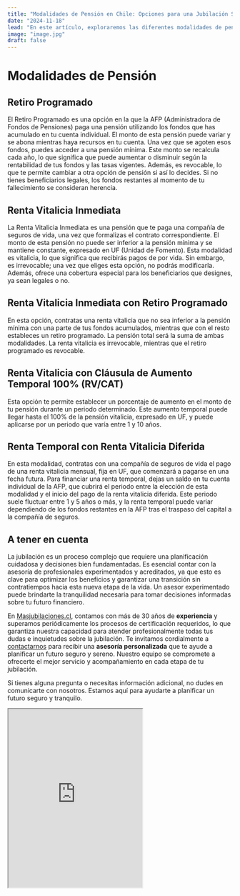 ```yaml
---
title: "Modalidades de Pensión en Chile: Opciones para una Jubilación Segura"
date: "2024-11-18"
lead: "En este artículo, exploraremos las diferentes modalidades de pensión disponibles en Chile, como el Retiro Programado y las Rentas Vitalicias. Cada opción tiene sus propias características, beneficios y consideraciones. Al comprender estas alternativas, los afiliados podrán tomar decisiones informadas que se ajusten a sus necesidades financieras y expectativas de vida."
image: "image.jpg"
draft: false
---
```


# Modalidades de Pensión

## Retiro Programado

El Retiro Programado es una opción en la que la AFP (Administradora de Fondos de Pensiones) paga una pensión utilizando los fondos que has acumulado en tu cuenta individual. El monto de esta pensión puede variar y se abona mientras haya recursos en tu cuenta. Una vez que se agoten esos fondos, puedes acceder a una pensión mínima. Este monto se recalcula cada año, lo que significa que puede aumentar o disminuir según la rentabilidad de tus fondos y las tasas vigentes. Además, es revocable, lo que te permite cambiar a otra opción de pensión si así lo decides. Si no tienes beneficiarios legales, los fondos restantes al momento de tu fallecimiento se consideran herencia.

## Renta Vitalicia Inmediata

La Renta Vitalicia Inmediata es una pensión que te paga una compañía de seguros de vida, una vez que formalizas el contrato correspondiente. El monto de esta pensión no puede ser inferior a la pensión mínima y se mantiene constante, expresado en UF (Unidad de Fomento). Esta modalidad es vitalicia, lo que significa que recibirás pagos de por vida. Sin embargo, es irrevocable; una vez que eliges esta opción, no podrás modificarla. Además, ofrece una cobertura especial para los beneficiarios que designes, ya sean legales o no.

## Renta Vitalicia Inmediata con Retiro Programado

En esta opción, contratas una renta vitalicia que no sea inferior a la pensión mínima con una parte de tus fondos acumulados, mientras que con el resto estableces un retiro programado. La pensión total será la suma de ambas modalidades. La renta vitalicia es irrevocable, mientras que el retiro programado es revocable.

## Renta Vitalicia con Cláusula de Aumento Temporal 100% (RV/CAT)

Esta opción te permite establecer un porcentaje de aumento en el monto de tu pensión durante un periodo determinado. Este aumento temporal puede llegar hasta el 100% de la pensión vitalicia, expresado en UF, y puede aplicarse por un periodo que varía entre 1 y 10 años.

## Renta Temporal con Renta Vitalicia Diferida

En esta modalidad, contratas con una compañía de seguros de vida el pago de una renta vitalicia mensual, fija en UF, que comenzará a pagarse en una fecha futura. Para financiar una renta temporal, dejas un saldo en tu cuenta individual de la AFP, que cubrirá el periodo entre la elección de esta modalidad y el inicio del pago de la renta vitalicia diferida. Este periodo suele fluctuar entre 1 y 5 años o más, y la renta temporal puede variar dependiendo de los fondos restantes en la AFP tras el traspaso del capital a la compañía de seguros.

## A tener en cuenta

La jubilación es un proceso complejo que requiere una planificación cuidadosa y decisiones bien fundamentadas. Es esencial contar con la asesoría de profesionales experimentados y acreditados, ya que esto es clave para optimizar los beneficios y garantizar una transición sin contratiempos hacia esta nueva etapa de la vida. Un asesor experimentado puede brindarte la tranquilidad necesaria para tomar decisiones informadas sobre tu futuro financiero.

En [Masjubilaciones.cl](https://wwww.masjubilaciones.cl/), contamos con más de 30 años de **experiencia** y superamos periódicamente los procesos de certificación requeridos, lo que garantiza nuestra capacidad para atender profesionalmente todas tus dudas e inquietudes sobre la jubilación. Te invitamos cordialmente a [contactarnos](#contacto) para recibir una **asesoría personalizada** que te ayude a planificar un futuro seguro y sereno. Nuestro equipo se compromete a ofrecerte el mejor servicio y acompañamiento en cada etapa de tu jubilación.

Si tienes alguna pregunta o necesitas información adicional, no dudes en comunicarte con nosotros. Estamos aquí para ayudarte a planificar un futuro seguro y tranquilo.

<iframe class="tiktok-embed rounded shadow-md w-full" height="400" width="300" src="https://www.tiktok.com/player/v1/7435047973433642296?&music_info=1&description=1&controls=1&autoplay=1" allow="fullscreen" title="TikTok @Masjubilaciones - Modalidades de Pensión">
@Masjubilaciones en TikTok
</iframe>